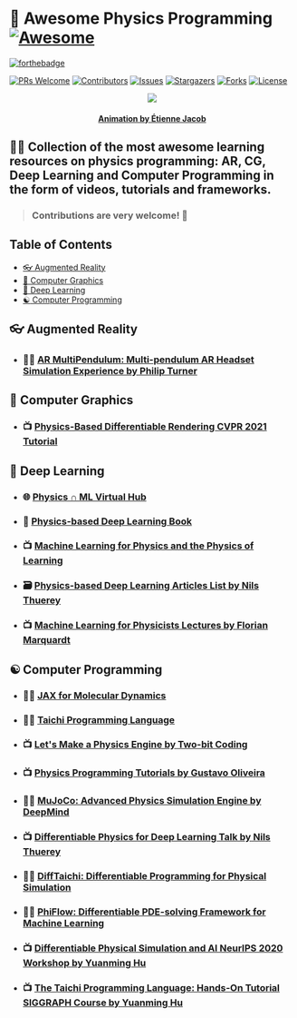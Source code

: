 # :milky_way: **Awesome Physics Programming** [![Awesome](https://cdn.rawgit.com/sindresorhus/awesome/d7305f38d29fed78fa85652e3a63e154dd8e8829/media/badge.svg)](https://github.com/sindresorhus/awesome)

[![forthebadge](https://forthebadge.com/images/badges/powered-by-black-magic.svg)](https://forthebadge.com)

[![PRs Welcome](https://img.shields.io/badge/PRs-welcome-brightgreen.svg?style=for-the-badge)](https://github.com/tensorush/Awesome-Physics-Programming/pulls)
[![Contributors][contributors-shield]][contributors-url]
[![Issues][issues-shield]][issues-url]
[![Stargazers][stars-shield]][stars-url]
[![Forks][forks-shield]][forks-url]
[![License][license-shield]][license-url]

<p align="center">
    <img src="https://bleuje.github.io/gifset/2021/gifs/2021_1_rollinggrid.gif">
</p>

<h4 align="center"> 
    <p><a href="https://twitter.com/etiennejcb/">Animation by Étienne Jacob</a></p>
</h4>

## :man_teacher: Collection of the most awesome learning resources on physics programming: AR, CG, Deep Learning and Computer Programming in the form of videos, tutorials and frameworks.

> ### Contributions are very welcome! :hugs:

## Table of Contents

- [:eyeglasses: Augmented Reality](#eyeglasses-augmented-reality)
- [:dragon: Computer Graphics](#dragon-computer-graphics)
- [:brain: Deep Learning](#brain-deep-learning)
- [:yin_yang: Computer Programming](#yin_yang-computer-programming)

## :eyeglasses: Augmented Reality

- ### :man_technologist: [AR MultiPendulum: Multi-pendulum AR Headset Simulation Experience by Philip Turner](https://github.com/philipturner/ar-multipendulum)

## :dragon: Computer Graphics

- ### :tv: [Physics-Based Differentiable Rendering CVPR 2021 Tutorial](https://www.diff-render.org/)

## :brain: Deep Learning

- ### :globe_with_meridians: [Physics ∩ ML Virtual Hub](http://www.physicsmeetsml.org/)

- ### :book: [Physics-based Deep Learning Book](https://github.com/thunil/Physics-Based-Deep-Learning)

- ### :tv: [Machine Learning for Physics and the Physics of Learning](https://www.youtube.com/playlist?list=PLHyI3Fbmv0SfQfS1rknFsr_UaaWpJ1EKA)

- ### :card_file_box: [Physics-based Deep Learning Articles List by Nils Thuerey](https://github.com/thunil/Physics-Based-Deep-Learning)

- ### :tv: [Machine Learning for Physicists Lectures by Florian Marquardt](https://www.youtube.com/playlist?list=PLemsnf33Vij4eFWwtoQCrt9AHjLe3uo9_)

## :yin_yang: Computer Programming

- ### :man_technologist: [JAX for Molecular Dynamics](https://github.com/google/jax-md)

- ### :man_technologist: [Taichi Programming Language](https://github.com/taichi-dev/taichi)

- ### :tv: [Let's Make a Physics Engine by Two-bit Coding](https://www.youtube.com/playlist?list=PLSlpr6o9vURwq3oxVZSimY8iC-cdd3kIs)

- ### :tv: [Physics Programming Tutorials by Gustavo Oliveira](https://www.youtube.com/watch?v=erLT9HsllJU)

- ### :man_technologist: [MuJoCo: Advanced Physics Simulation Engine by DeepMind](https://mujoco.org/)

- ### :tv: [Differentiable Physics for Deep Learning Talk by Nils Thuerey](https://www.youtube.com/watch?v=BwuRTpTR2Rg&t=1428s)

- ### :man_technologist: [DiffTaichi: Differentiable Programming for Physical Simulation](https://github.com/yuanming-hu/difftaichi)

- ### :man_technologist: [PhiFlow: Differentiable PDE-solving Framework for Machine Learning](https://github.com/tum-pbs/phiflow)

- ### :tv: [Differentiable Physical Simulation and AI NeurIPS 2020 Workshop by Yuanming Hu](https://github.com/thunil/Physics-Based-Deep-Learning)

- ### :tv: [The Taichi Programming Language: Hands-On Tutorial SIGGRAPH Course by Yuanming Hu](https://github.com/thunil/Physics-Based-Deep-Learning)

<!-- MARKDOWN LINKS -->

[contributors-shield]: https://img.shields.io/github/contributors/tensorush/Awesome-Physics-Programming.svg?style=for-the-badge
[contributors-url]: https://github.com/tensorush/Awesome-Physics-Programming/graphs/contributors
[issues-shield]: https://img.shields.io/github/issues/tensorush/Awesome-Physics-Programming.svg?style=for-the-badge
[issues-url]: https://github.com/tensorush/Awesome-Physics-Programming/issues
[stars-shield]: https://img.shields.io/github/stars/tensorush/Awesome-Physics-Programming.svg?style=for-the-badge
[stars-url]: https://github.com/tensorush/Awesome-Physics-Programming/stargazers
[forks-shield]: https://img.shields.io/github/forks/tensorush/Awesome-Physics-Programming.svg?style=for-the-badge
[forks-url]: https://github.com/tensorush/Awesome-Physics-Programming/network/members
[license-shield]: https://img.shields.io/github/license/tensorush/Awesome-Physics-Programming.svg?style=for-the-badge
[license-url]: https://github.com/tensorush/Awesome-Physics-Programming/blob/master/LICENSE.md
